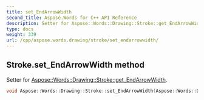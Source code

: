 ```yaml
---
title: set_EndArrowWidth
second_title: Aspose.Words for C++ API Reference
description: Setter for Aspose::Words::Drawing::Stroke::get_EndArrowWidth. 
type: docs
weight: 339
url: /cpp/aspose.words.drawing/stroke/set_endarrowwidth/
---
```

## Stroke.set_EndArrowWidth method


Setter for [Aspose::Words::Drawing::Stroke::get_EndArrowWidth](../get_endarrowwidth/).

```cpp
void Aspose::Words::Drawing::Stroke::set_EndArrowWidth(Aspose::Words::Drawing::ArrowWidth value)
```

